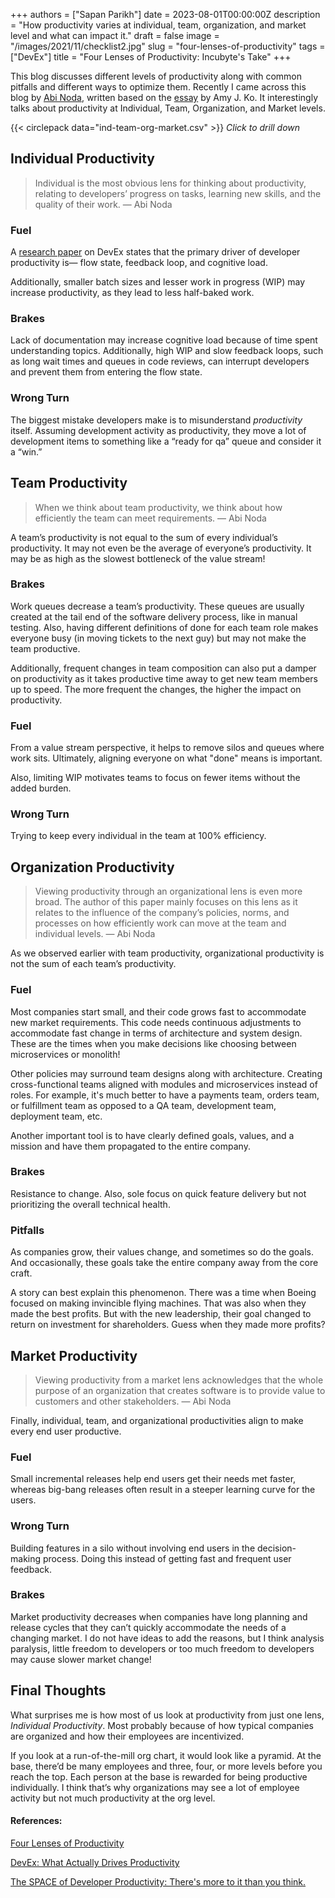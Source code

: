 +++
authors = ["Sapan Parikh"]
date = 2023-08-01T00:00:00Z
description = "How productivity varies at individual, team, organization, and market level and what can impact it."
draft = false
image = "/images/2021/11/checklist2.jpg"
slug = "four-lenses-of-productivity"
tags = ["DevEx"]
title = "Four Lenses of Productivity: Incubyte's Take"
+++

This blog discusses different levels of productivity along with common pitfalls and different ways to optimize them. Recently I came across this blog by [Abi Noda](https://newsletter.abinoda.com/p/four-lenses-of-productivity), written based on the [essay](https://link.springer.com/chapter/10.1007/978-1-4842-4221-6_6) by Amy J. Ko. It interestingly talks about productivity at Individual, Team, Organization, and Market levels.

{{< circlepack data="ind-team-org-market.csv" >}}
<i>Click to drill down</i>

## Individual Productivity

> Individual is the most obvious lens for thinking about productivity, relating to developers’ progress on tasks, learning new skills, and the quality of their work.
> — Abi Noda

### Fuel

A [research paper](https://dl.acm.org/doi/pdf/10.1145/3595878) on DevEx states that the primary driver of developer productivity is— flow state, feedback loop, and cognitive load.

Additionally, smaller batch sizes and lesser work in progress (WIP) may increase productivity, as they lead to less half-baked work.

### Brakes

Lack of documentation may increase cognitive load because of time spent understanding topics.
Additionally, high WIP and slow feedback loops, such as long wait times and queues in code reviews, can interrupt developers and prevent them from entering the flow state.

### Wrong Turn

The biggest mistake developers make is to misunderstand _productivity_ itself. Assuming development activity as productivity, they move a lot of development items to something like a “ready for qa” queue and consider it a “win.”

## Team Productivity

> When we think about team productivity, we think about how efficiently the team can meet requirements.
> — Abi Noda

A team’s productivity is not equal to the sum of every individual’s productivity. It may not even be the average of everyone’s productivity. It may be as high as the slowest bottleneck of the value stream!

### Brakes

Work queues decrease a team’s productivity. These queues are usually created at the tail end of the software delivery process, like in manual testing. Also, having different definitions of done for each team role makes everyone busy (in moving tickets to the next guy) but may not make the team productive.

Additionally, frequent changes in team composition can also put a damper on productivity as it takes productive time away to get new team members up to speed. The more frequent the changes, the higher the impact on productivity.

### Fuel

From a value stream perspective, it helps to remove silos and queues where work sits. Ultimately, aligning everyone on what "done" means is important.

Also, limiting WIP motivates teams to focus on fewer items without the added burden.

### Wrong Turn

Trying to keep every individual in the team at 100% efficiency.

## Organization Productivity

> Viewing productivity through an organizational lens is even more broad. The author of this paper mainly focuses on this lens as it relates to the influence of the company’s policies, norms, and processes on how efficiently work can move at the team and individual levels.
> — Abi Noda

As we observed earlier with team productivity, organizational productivity is not the sum of each team’s productivity.

### Fuel

Most companies start small, and their code grows fast to accommodate new market requirements. This code needs continuous adjustments to accommodate fast change in terms of architecture and system design. These are the times when you make decisions like choosing between microservices or monolith!

Other policies may surround team designs along with architecture. Creating cross-functional teams
aligned with modules and microservices instead of roles.
For example, it's much better to have a payments team, orders team, or fulfillment team as opposed to a QA team, development team, deployment team, etc.

Another important tool is to have clearly defined goals, values, and a mission and have them propagated to the entire company.

### Brakes

Resistance to change. Also, sole focus on quick feature delivery but not prioritizing the overall technical health.

### Pitfalls

As companies grow, their values change, and sometimes so do the goals. And occasionally, these goals take the entire company away from the core craft.

A story can best explain this phenomenon. There was a time when Boeing focused on making invincible flying machines. That was also when they made the best profits. But with the new leadership, their goal changed to return on investment for shareholders. Guess when they made more profits?

## Market Productivity

> Viewing productivity from a market lens acknowledges that the whole purpose of an organization that creates software is to provide value to customers and other stakeholders.
> — Abi Noda

Finally, individual, team, and organizational productivities align to make every end user productive.

### Fuel

Small incremental releases help end users get their needs met faster, whereas big-bang releases often result in a steeper learning curve for the users.

### Wrong Turn

Building features in a silo without involving end users in the decision-making process. Doing this instead of getting fast and frequent user feedback.

### Brakes

Market productivity decreases when companies have long planning and release cycles that they can’t quickly accommodate the needs of a changing market.
I do not have ideas to add the reasons, but I think analysis paralysis, little freedom to developers or too much freedom to developers may cause slower market change!

## Final Thoughts

What surprises me is how most of us look at productivity from just one lens, _Individual Productivity_. Most probably because of how typical companies are organized and how their employees are incentivized.

If you look at a run-of-the-mill org chart, it would look like a pyramid. At the base, there’d be many employees and three, four, or more levels before you reach the top. Each person at the base is rewarded for being productive individually. I think that’s why organizations may see a lot of employee activity but not much productivity at the org level.

#### References:

[Four Lenses of Productivity](https://newsletter.abinoda.com/p/four-lenses-of-productivity)

[DevEx: What Actually Drives Productivity](https://queue.acm.org/detail.cfm?id=3595878)

[The SPACE of Developer Productivity: There's more to it than you think.](https://dl.acm.org/doi/10.1145/3454122.3454124)
